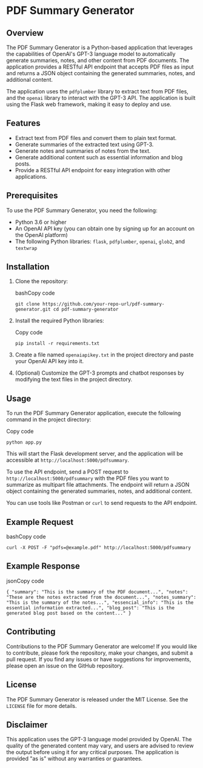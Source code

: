PDF Summary Generator
=====================

Overview
--------

The PDF Summary Generator is a Python-based application that leverages the capabilities of OpenAI's GPT-3 language model to automatically generate summaries, notes, and other content from PDF documents. The application provides a RESTful API endpoint that accepts PDF files as input and returns a JSON object containing the generated summaries, notes, and additional content.

The application uses the `pdfplumber` library to extract text from PDF files, and the `openai` library to interact with the GPT-3 API. The application is built using the Flask web framework, making it easy to deploy and use.

Features
--------

-   Extract text from PDF files and convert them to plain text format.
-   Generate summaries of the extracted text using GPT-3.
-   Generate notes and summaries of notes from the text.
-   Generate additional content such as essential information and blog posts.
-   Provide a RESTful API endpoint for easy integration with other applications.

Prerequisites
-------------

To use the PDF Summary Generator, you need the following:

-   Python 3.6 or higher
-   An OpenAI API key (you can obtain one by signing up for an account on the OpenAI platform)
-   The following Python libraries: `flask`, `pdfplumber`, `openai`, `glob2`, and `textwrap`

Installation
------------

1.  Clone the repository:

    bashCopy code

    `git clone https://github.com/your-repo-url/pdf-summary-generator.git
    cd pdf-summary-generator`

2.  Install the required Python libraries:

    Copy code

    `pip install -r requirements.txt`

3.  Create a file named `openaiapikey.txt` in the project directory and paste your OpenAI API key into it.

4.  (Optional) Customize the GPT-3 prompts and chatbot responses by modifying the text files in the project directory.

Usage
-----

To run the PDF Summary Generator application, execute the following command in the project directory:

Copy code

`python app.py`

This will start the Flask development server, and the application will be accessible at `http://localhost:5000/pdfsummary`.

To use the API endpoint, send a POST request to `http://localhost:5000/pdfsummary` with the PDF files you want to summarize as multipart file attachments. The endpoint will return a JSON object containing the generated summaries, notes, and additional content.

You can use tools like Postman or `curl` to send requests to the API endpoint.

Example Request
---------------

bashCopy code

`curl -X POST -F "pdfs=@example.pdf" http://localhost:5000/pdfsummary`

Example Response
----------------

jsonCopy code

`{
  "summary": "This is the summary of the PDF document...",
  "notes": "These are the notes extracted from the document...",
  "notes_summary": "This is the summary of the notes...",
  "essencial_info": "This is the essential information extracted...",
  "blog_post": "This is the generated blog post based on the content..."
}`

Contributing
------------

Contributions to the PDF Summary Generator are welcome! If you would like to contribute, please fork the repository, make your changes, and submit a pull request. If you find any issues or have suggestions for improvements, please open an issue on the GitHub repository.

License
-------

The PDF Summary Generator is released under the MIT License. See the `LICENSE` file for more details.

Disclaimer
----------

This application uses the GPT-3 language model provided by OpenAI. The quality of the generated content may vary, and users are advised to review the output before using it for any critical purposes. The application is provided "as is" without any warranties or guarantees.